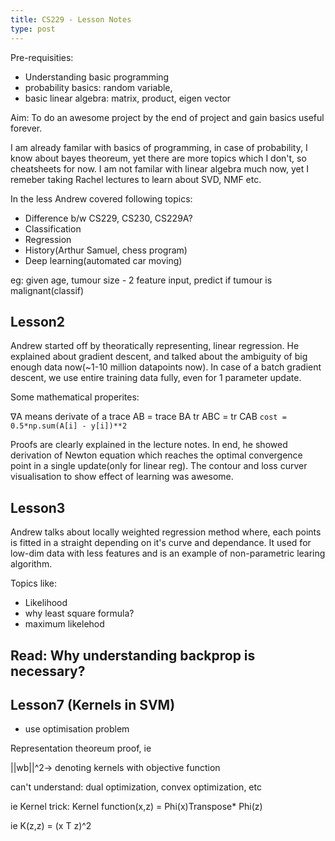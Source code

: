 ```yaml
---
title: CS229 - Lesson Notes
type: post
---
```


Pre-requisities:

- Understanding basic programming
- probability basics: random variable, 
- basic linear algebra: matrix, product, eigen vector

Aim: To do an awesome project by the end of project and gain basics useful forever.

I am already familar with basics of programming, in case of probability, I know about bayes theoreum, yet there are more
topics which I don't, so cheatsheets for now. I am not familar with linear algebra much now, yet I remeber taking Rachel
lectures to learn about SVD, NMF etc.

In the less Andrew covered following topics:
- Difference b/w CS229, CS230, CS229A?
- Classification
- Regression
- History(Arthur Samuel, chess program)
- Deep learning(automated car moving)

eg: given age, tumour size - 2 feature input, predict if tumour is malignant(classif)
                                                                         

## Lesson2

Andrew started off by theoratically representing, linear regression. He explained about gradient descent, and talked
about the ambiguity of big enough data now(~1-10 million datapoints now). In case of a batch gradient descent, we use
entire training data fully, even for 1 parameter update. 

Some mathematical properites:

∇A means derivate of a
trace AB = trace BA
tr ABC = tr CAB
`cost = 0.5*np.sum(A[i] - y[i])**2`


Proofs are clearly explained in the lecture notes. In end, he showed derivation of Newton equation which reaches the
optimal convergence point in a single update(only for linear reg). The contour and loss curver visualisation to show
effect of learning was awesome.

## Lesson3

Andrew talks about locally weighted regression method where, each points is fitted in a straight depending on it's curve
and dependance. It used for low-dim data with less features and is an example of non-parametric learing algorithm.

Topics like:
- Likelihood
- why least square formula?
- maximum likelehod 

## Read: Why understanding backprop is necessary?

## Lesson7 (Kernels in SVM)

- use optimisation problem

Representation theoreum proof, ie 

||wb||^2-> denoting kernels with objective function

can't understand: dual optimization, convex optimization, etc

ie Kernel trick:
Kernel function(x,z) = Phi(x)Transpose* Phi(z)

ie K(z,z) = (x T z)^2
